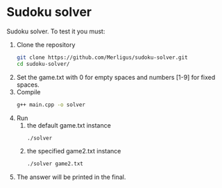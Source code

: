 # Sudoku solver
Sudoku solver. To test it you must:

1. Clone the repository
   ```sh
   git clone https://github.com/Merligus/sudoku-solver.git
   cd sudoku-solver/
   ```
2. Set the game.txt with 0 for empty spaces and numbers [1-9] for fixed spaces.
3. Compile
    ```sh
    g++ main.cpp -o solver
    ```
4. Run
	1. the default game.txt instance
	    ```sh
	    ./solver
	    ```
    2. the specified game2.txt instance
    	```sh
	    ./solver game2.txt
	    ```
5. The answer will be printed in the final.
